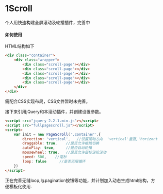 # 1Scroll
个人用快速构建全屏滚动及轮播插件，完善中

#### 如何使用
HTML结构如下
``` html
<div class="container">
    <div class="wrapper">
        <div class="scroll-page"></div>
        <div class="scroll-page"></div>
        <div class="scroll-page"></div>
        <div class="scroll-page"></div>
        <div class="scroll-page"></div>
    </div>
</div>
```
需配合CSS实现布局，CSS文件暂时未完善。

接下来引用jQuery和本滚动插件，并创建设置参数。
``` html
<script src="jquery-2.2.1.min.js"></script>
<script src="fullpagescroll.js"></script>
<script>
    var init = new PageScroll('.container',{
        direction: 'vertical',   //设置滚动方向  'vertical'垂直,'horizontal',水平
        draggable: true,    //是否允许拖拽切换
        autoPlay: true,     //是否自动轮播
        mousewheel: true,   //是否允许鼠标滚轮滚动
        speed: 500,    //毫秒
        loop: false      //是否无限循环
    })
</script>
```
正在完善无缝loop,与pagination按钮等功能，并计划加入动态生成html结构，方便模板化使用.